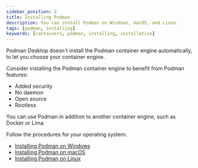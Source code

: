```yaml
---
sidebar_position: 2
title: Installing Podman
description: You can install Podman on Windows, macOS, and Linux.
tags: [podman, installing]
keywords: [containers, podman, installing, installation]
---
```


Podman Desktop doesn't install the Podman container engine automatically, to let you choose your container engine.

Consider installing the Podman container engine to benefit from Podman features:

* Added security
* No daemon
* Open source
* Rootless

You can use Podman in addition to another container engine, such as Docker or Lima.

Follow the procedures for your operating system:

* [Installing Podman on Windows](./installing-podman/installing-podman-on-windows)
* [Installing Podman on macOS](./installing-podman/installing-podman-on-macos)
* [Installing Podman on Linux](./installing-podman/installing-podman-on-linux)

